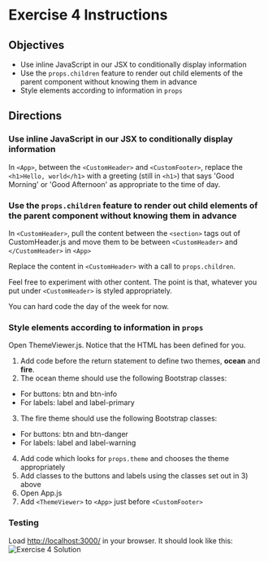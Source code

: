 # Exercise 4 Instructions

## Objectives
* Use inline JavaScript in our JSX to conditionally display information
* Use the `props.children` feature to render out child elements of the parent component without knowing them in advance
* Style elements according to information in `props`

## Directions
### Use inline JavaScript in our JSX to conditionally display information

In `<App>`, between the `<CustomHeader>` and `<CustomFooter>`, replace the `<h1>Hello, world</h1>`
with a greeting (still in `<h1>`) that says 'Good Morning' or 'Good Afternoon'
as appropriate to the time of day.

### Use the `props.children` feature to render out child elements of the parent component without knowing them in advance
In `<CustomHeader>`, pull the content between the `<section>` tags out of CustomHeader.js and 
move them to be between `<CustomHeader>` and `</CustomHeader>` in `<App>`

Replace the content in `<CustomHeader>` with a call to `props.children`.

Feel free to experiment with other content. The point is that, whatever you put under 
`<CustomHeader>` is styled appropriately.

You can hard code the day of the week for now.

### Style elements according to information in `props`

Open ThemeViewer.js. Notice that the HTML has been defined for you.

1) Add code before the return statement to define two themes, **ocean** and **fire**.
2) The ocean theme should use the following Bootstrap classes:
  * For buttons: btn and btn-info
  * For labels: label and label-primary
3) The fire theme should use the following Bootstrap classes:
  * For buttons: btn and btn-danger 
  * For labels: label and label-warning
4) Add code which looks for `props.theme` and chooses the theme appropriately
5) Add classes to the buttons and labels using the classes set out in 3) above
6) Open App.js
7) Add `<ThemeViewer>` to `<App>` just before `<CustomFooter>`

### Testing
Load [http://localhost:3000/](http://localhost:3000/) in your browser. It should look like this: 
![Exercise 4 Solution](src/images/ex-04-complete.png)

